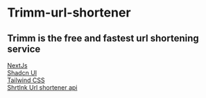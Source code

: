 # Trimm-url-shortener
## Trimm is the free and fastest url shortening service

[NextJs](https://nextjs.org/)
<br />
[Shadcn UI](https://ui.shadcn.com/)
<br />
[Tailwind CSS](https://tailwindcss.com/)
<br />
[Shrtlnk Url shortener api](https://shrtlnk.dev/developer/documentation)
